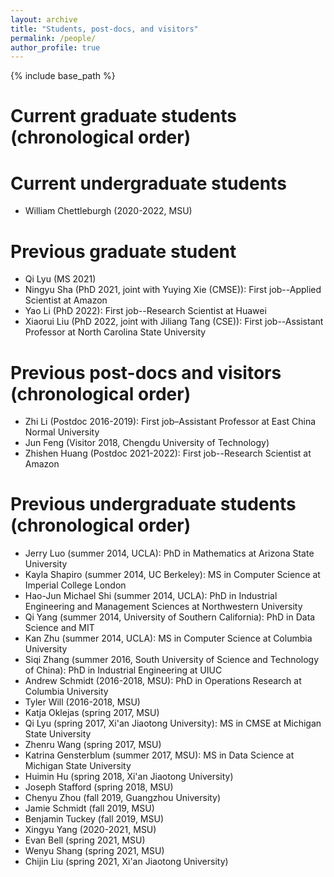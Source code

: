 ```yaml
---
layout: archive
title: "Students, post-docs, and visitors"
permalink: /people/
author_profile: true
---
```


{% include base_path %}

Current graduate students (chronological order)
======

Current undergraduate students
=====
* William Chettleburgh (2020-2022, MSU)

Previous graduate student
===== 
* Qi Lyu (MS 2021) 
* Ningyu Sha (PhD 2021, joint with Yuying Xie (CMSE)): First job--Applied Scientist at Amazon
* Yao Li (PhD 2022): First job--Research Scientist at Huawei
* Xiaorui Liu (PhD 2022, joint with Jiliang Tang (CSE)): First job--Assistant Professor at North Carolina State University


Previous post-docs and visitors (chronological order)
=====
* Zhi Li (Postdoc 2016-2019): First job–Assistant Professor at East China Normal University
* Jun Feng (Visitor 2018, Chengdu University of Technology)
* Zhishen Huang (Postdoc 2021-2022): First job--Research Scientist at Amazon

Previous undergraduate students (chronological order)
=====
* Jerry Luo (summer 2014, UCLA): PhD in Mathematics at Arizona State University
* Kayla Shapiro (summer 2014, UC Berkeley): MS in Computer Science at Imperial College London
* Hao-Jun Michael Shi (summer 2014, UCLA): PhD in Industrial Engineering and Management Sciences at Northwestern University
* Qi Yang (summer 2014, University of Southern California): PhD in Data Science and MIT
* Kan Zhu (summer 2014, UCLA): MS in Computer Science at Columbia University
* Siqi Zhang (summer 2016, South University of Science and Technology of China): PhD in Industrial Engineering at UIUC
* Andrew Schmidt (2016-2018, MSU): PhD in Operations Research at Columbia University
* Tyler Will (2016-2018, MSU)
* Katja Oklejas (spring 2017, MSU)
* Qi Lyu (spring 2017, Xi'an Jiaotong University): MS in CMSE at Michigan State University 
* Zhenru Wang (spring 2017, MSU)
* Katrina Gensterblum (summer 2017, MSU): MS in Data Science at Michigan State University
* Huimin Hu (spring 2018, Xi'an Jiaotong University)
* Joseph Stafford (spring 2018, MSU)
* Chenyu Zhou (fall 2019, Guangzhou University)
* Jamie Schmidt (fall 2019, MSU)
* Benjamin Tuckey (fall 2019, MSU)
* Xingyu Yang (2020-2021, MSU)
* Evan Bell (spring 2021, MSU)
* Wenyu Shang (spring 2021, MSU)
* Chijin Liu (spring 2021, Xi'an Jiaotong University)
